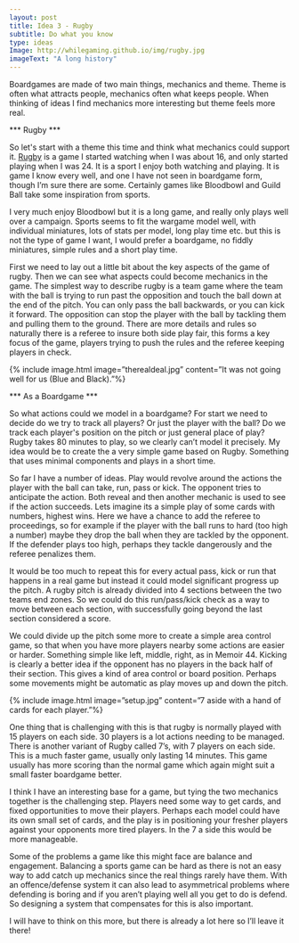 ```yaml
---
layout: post
title: Idea 3 - Rugby
subtitle: Do what you know
type: ideas
Image: http://whilegaming.github.io/img/rugby.jpg
imageText: "A long history"
---
```


Boardgames are made of two main things, mechanics and theme. Theme is often what attracts people, mechanics often what keeps people. When thinking of ideas I find mechanics more interesting but theme feels more real.

*** Rugby ***

So let's start with a theme this time and think what mechanics could support it. [Rugby](https://en.wikipedia.org/wiki/Rugby_union) is a game I started watching when I was about 16, and only started playing when I was 24. It is a sport I enjoy both watching and playing. It is game I know every well, and one I have not seen in boardgame form, though I’m sure there are some. Certainly games like Bloodbowl and Guild Ball take some inspiration from sports. 

I very much enjoy Bloodbowl but it is a long game, and really only plays well over a campaign. Sports seems to fit the wargame model well, with individual miniatures, lots of stats per model, long play time etc. but this is not the type of game I want, I would prefer a boardgame, no fiddly miniatures, simple rules and a short play time.

First we need to lay out a little bit about the key aspects of the game of rugby. Then we can see what aspects could become mechanics in the game. The simplest way to describe rugby is a team game where the team with the ball is trying to run past the opposition and touch the ball down at the end of the pitch.  You can only pass the ball backwards, or you can kick it forward. The opposition can stop the player with the ball by tackling them and pulling them to the ground. There are more details and rules so naturally there is a referee to insure both side play fair, this forms a key focus of the game, players trying to push the rules and the referee keeping players in check.

{% include image.html image=”therealdeal.jpg” content=”It was not going well for us (Blue and Black).”%}

*** As a Boardgame ***

So what actions could we model in a boardgame? For start we need to decide do we try to track all players? Or just the player with the ball? Do we track each player's position on the pitch or just general place of play? Rugby takes 80 minutes to play, so we clearly can’t model it precisely. My idea would be to create the a very simple game based on Rugby. Something that uses minimal components and plays in a short time.

So far I have a number of ideas. Play would revolve around the actions the player with the ball can take, run, pass or kick. The opponent tries to anticipate the action. Both reveal and then another mechanic is used to see if the action succeeds. Lets imagine its a simple play of some cards with numbers, highest wins. Here we have a chance to add the referee to proceedings, so for example if the player with the ball runs to hard (too high a number) maybe they drop the ball when they are tackled by the opponent. If the defender plays too high, perhaps they tackle dangerously and the referee penalizes them. 

It would be too much to repeat this for every actual pass, kick or run that happens in a real game but instead it could model significant progress up the pitch. A rugby pitch is already divided into 4 sections between the two teams end zones. So we could do this run/pass/kick check as a way to move between each section, with successfully going beyond the last section considered a score. 

We could divide up the pitch some more to create a simple area control game, so that when you have more players nearby some actions are easier or harder. Something simple like left, middle, right, as in Memoir 44. Kicking is clearly a better idea if the opponent has no players in the back half of their section. This gives a kind of area control or board position. Perhaps some movements might be automatic as play moves up and down the pitch.

{% include image.html image=”setup.jpg” content=”7 aside with a hand of cards for each player.”%}

One thing that is challenging with this is that rugby is normally played with 15 players on each side. 30 players is a lot actions needing to be managed. There is another variant of Rugby called 7’s, with 7 players on each side. This is a much faster game, usually only lasting 14 minutes. This game usually has more scoring than the normal game which again might suit a small faster boardgame better.

I think I have an interesting base for a game, but tying the two mechanics together is the challenging step. Players need some way to get cards, and fixed opportunities to move their players. Perhaps each model could have its own small set of cards, and the play is in positioning your fresher players against your opponents more tired players. In the 7 a side this would be more manageable. 

Some of the problems a game like this might face are balance and engagement. Balancing a sports game can be hard as there is not an easy way to add catch up mechanics since the real things rarely have them. With an offence/defense system it can also lead to asymmetrical problems where defending is boring and if you aren’t playing well all you get to do is defend. So designing a system that compensates for this is also important.

I will have to think on this more, but there is already a lot here so I’ll leave it there!

